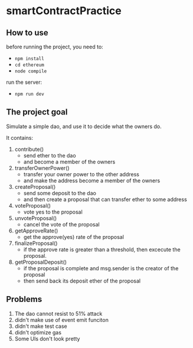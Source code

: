 # smartContractPractice
## How to use
before running the project, you need to:
* `npm install`
* `cd ethereum`
* `node compile`

run the server:
* `npm run dev`

## The project goal
Simulate a simple dao, and use it to decide what the owners do.

It contains:
1. contribute()
    * send ether to the dao 
    * and become a member of the owners
2. transferOwnerPower()
    * transfer your owner power to the other address
    * and make the address become a member of the owners
3. createProposal()
    * send some deposit to the dao
    * and then create a proposal that can transfer ether to some address
4. voteProposal()
    * vote yes to the proposal
5. unvoteProposal()
    * cancel the vote of the proposal
6. getApproveRate()
    * get the approve(yes) rate of the proposal
7. finalizeProposal()
    * if the approve rate is greater than a threshold, then excecute the proposal.
8. getProposalDeposit()
    * if the proposal is complete and msg.sender is the creator of the proposal
    * then send back its deposit ether of the proposal

## Problems
1. The dao cannot resist to 51% attack
2. didn't make use of event emit funciton
3. didn't make test case
4. didn't optimize gas
5. Some UIs don't look pretty